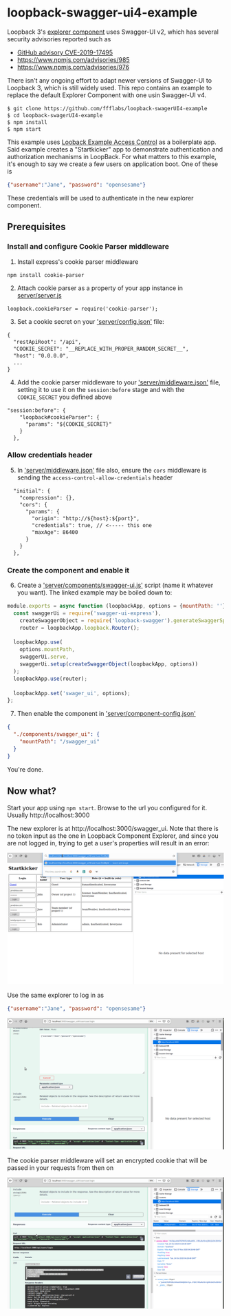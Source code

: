 # loopback-swagger-ui4-example

Loopback 3's [explorer component](https://github.com/strongloop/loopback-component-explorer) uses Swagger-UI v2, which
has several security advisories reported such as

- [GitHub advisory CVE-2019-17495](https://github.com/advisories/GHSA-c427-hjc3-wrfw)
- https://www.npmjs.com/advisories/985
- https://www.npmjs.com/advisories/976

There isn't any ongoing effort to adapt newer versions of Swagger-UI to Loopback 3, which is still widely used. This
repo contains an example to replace the default Explorer Component with one usin Swagger-UI v4.


```
$ git clone https://github.com/ffflabs/loopback-swagerUI4-example
$ cd loopback-swagerUI4-example
$ npm install
$ npm start
```

This example uses [Looback Example Access Control](https://github.com/strongloop/loopback-example-access-control) as
a boilerplate app. Said example creates a "Startkicker" app  to demonstrate authentication and
authorization mechanisms in LoopBack. For what matters to this example, it's enough to say we create a
few users on application boot. One of these is

```json
{"username":"Jane", "password": "opensesame"}
```

These credentials will be used to authenticate in the new explorer component.

## Prerequisites

### Install and configure Cookie Parser middleware

1. Install express's cookie parser middleware

```
npm install cookie-parser
```

2. Attach cookie parser as a property of your app instance in [server/server.js](server/server.js)

```
loopback.cookieParser = require('cookie-parser');
```

3. Set a cookie secret on your ['server/config.json'](server/config.json) file:

```
{
  "restApiRoot": "/api",
  "COOKIE_SECRET": "__REPLACE_WITH_PROPER_RANDOM_SECRET__",
  "host": "0.0.0.0",
  ...
}
```

4. Add the cookie parser middleware to your ['server/middleware.json'](server/middleware.json) file,
setting it to use it on the `session:before` stage and with the `COOKIE_SECRET` you defined above

```
"session:before": {
    "loopback#cookieParser": {
      "params": "${COOKIE_SECRET}"
    }
  },
```

### Allow credentials header

5. In ['server/middleware.json'](server/middleware.json) file also, ensure the `cors` middleware is sending the `access-control-allow-credentials` header

```
  "initial": {
    "compression": {},
    "cors": {
      "params": {
        "origin": "http://${host}:${port}",
        "credentials": true, // <----- this one
        "maxAge": 86400
      }
    }
  },
```

### Create the component and enable it

6. Create a ['server/components/swagger-ui.js'](server/components/swagger-ui.js) script (name it whatever you want). The linked example may
be boiled down to:

```js
module.exports = async function (loopbackApp, options = {mountPath: ''}) {
  const swaggerUi = require('swagger-ui-express'),
    createSwaggerObject = require('loopback-swagger').generateSwaggerSpec,
    router = loopbackApp.loopback.Router();

  loopbackApp.use(
    options.mountPath,
    swaggerUi.serve,
    swaggerUi.setup(createSwaggerObject(loopbackApp, options))
  );
  loopbackApp.use(router);

  loopbackApp.set('swager_ui', options);
};
```

7. Then enable the component in ['server/component-config.json'](server/component-config.json)

```json
{
  "./components/swagger_ui": {
    "mountPath": "/swagger_ui"
  }
}
```

You're done.

## Now what?

Start your app using `npm start`. Browse to the url you configured for it. Usually http://localhost:3000

The new explorer is at http://localhost:3000/swagger_ui. Note that there is no token input as the one
in Loopback Component Explorer, and since you are not logged in, trying to get a user's properties
will result in an error:

![Not Authorized](client/401.gif)

Use the same explorer to log in as

 ```json
{"username":"Jane", "password": "opensesame"}
```

![After login](client/after.login.gif)

The cookie parser middleware will set an encrypted cookie that will be passed in your requests from then on

![After login](client/200.gif)


